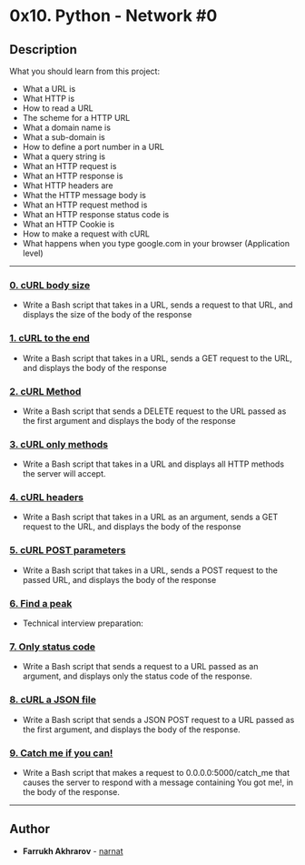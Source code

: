 # 0x10. Python - Network #0

## Description
What you should learn from this project:

* What a URL is
* What HTTP is
* How to read a URL
* The scheme for a HTTP URL
* What a domain name is
* What a sub-domain is
* How to define a port number in a URL
* What a query string is
* What an HTTP request is
* What an HTTP response is
* What HTTP headers are
* What the HTTP message body is
* What an HTTP request method is
* What an HTTP response status code is
* What an HTTP Cookie is
* How to make a request with cURL
* What happens when you type google.com in your browser (Application level)

---

### [0. cURL body size](./0-body_size.sh)
* Write a Bash script that takes in a URL, sends a request to that URL, and displays the size of the body of the response


### [1. cURL to the end](./1-body.sh)
* Write a Bash script that takes in a URL, sends a GET request to the URL, and displays the body of the response


### [2. cURL Method](./2-delete.sh)
* Write a Bash script that sends a DELETE request to the URL passed as the first argument and displays the body of the response


### [3. cURL only methods](./3-methods.sh)
* Write a Bash script that takes in a URL and displays all HTTP methods the server will accept.


### [4. cURL headers](./4-header.sh)
* Write a Bash script that takes in a URL as an argument, sends a GET request to the URL, and displays the body of the response


### [5. cURL POST parameters](./5-post_params.sh)
* Write a Bash script that takes in a URL, sends a POST request to the passed URL, and displays the body of the response


### [6. Find a peak](./6-peak.py)
* Technical interview preparation: 


### [7. Only status code](./100-status_code.sh)
* Write a Bash script that sends a request to a URL passed as an argument, and displays only the status code of the response.


### [8. cURL a JSON file](./101-post_json.sh)
* Write a Bash script that sends a JSON POST request to a URL passed as the first argument, and displays the body of the response.


### [9. Catch me if you can!](./102-catch_me.sh)
* Write a Bash script that makes a request to 0.0.0.0:5000/catch_me that causes the server to respond with a message containing You got me!, in the body of the response.

---

## Author
* **Farrukh Akhrarov** - [narnat](https://github.com/narnat)